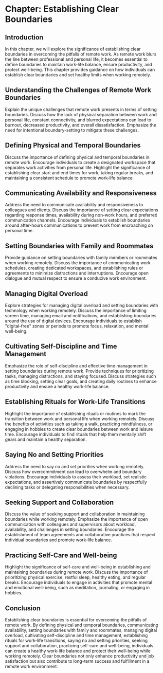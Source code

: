 Chapter: Establishing Clear Boundaries
======================================

Introduction
------------

In this chapter, we will explore the significance of establishing clear boundaries in overcoming the pitfalls of remote work. As remote work blurs the line between professional and personal life, it becomes essential to define boundaries to maintain work-life balance, ensure productivity, and protect well-being. This chapter provides guidance on how individuals can establish clear boundaries and set healthy limits when working remotely.

Understanding the Challenges of Remote Work Boundaries
------------------------------------------------------

Explain the unique challenges that remote work presents in terms of setting boundaries. Discuss how the lack of physical separation between work and personal life, constant connectivity, and blurred expectations can lead to burnout, decreased productivity, and overall dissatisfaction. Emphasize the need for intentional boundary-setting to mitigate these challenges.

Defining Physical and Temporal Boundaries
-----------------------------------------

Discuss the importance of defining physical and temporal boundaries in remote work. Encourage individuals to create a designated workspace that separates work activities from personal life. Highlight the significance of establishing clear start and end times for work, taking regular breaks, and maintaining a consistent schedule to promote work-life balance.

Communicating Availability and Responsiveness
---------------------------------------------

Address the need to communicate availability and responsiveness to colleagues and clients. Discuss the importance of setting clear expectations regarding response times, availability during non-work hours, and preferred communication channels. Encourage individuals to establish boundaries around after-hours communications to prevent work from encroaching on personal time.

Setting Boundaries with Family and Roommates
--------------------------------------------

Provide guidance on setting boundaries with family members or roommates when working remotely. Discuss the importance of communicating work schedules, creating dedicated workspaces, and establishing rules or agreements to minimize distractions and interruptions. Encourage open dialogue and mutual respect to ensure a conducive work environment.

Managing Digital Overload
-------------------------

Explore strategies for managing digital overload and setting boundaries with technology when working remotely. Discuss the importance of limiting screen time, managing email and notifications, and establishing boundaries around the use of digital devices. Encourage individuals to establish "digital-free" zones or periods to promote focus, relaxation, and mental well-being.

Cultivating Self-Discipline and Time Management
-----------------------------------------------

Emphasize the role of self-discipline and effective time management in setting boundaries during remote work. Provide techniques for prioritizing tasks, managing distractions, and staying focused. Discuss strategies such as time blocking, setting clear goals, and creating daily routines to enhance productivity and ensure a healthy work-life balance.

Establishing Rituals for Work-Life Transitions
----------------------------------------------

Highlight the importance of establishing rituals or routines to mark the transition between work and personal life when working remotely. Discuss the benefits of activities such as taking a walk, practicing mindfulness, or engaging in hobbies to create clear boundaries between work and leisure time. Encourage individuals to find rituals that help them mentally shift gears and maintain a healthy separation.

Saying No and Setting Priorities
--------------------------------

Address the need to say no and set priorities when working remotely. Discuss how overcommitment can lead to overwhelm and boundary violations. Encourage individuals to assess their workload, set realistic expectations, and assertively communicate boundaries by respectfully declining tasks or delegating responsibilities when necessary.

Seeking Support and Collaboration
---------------------------------

Discuss the value of seeking support and collaboration in maintaining boundaries while working remotely. Emphasize the importance of open communication with colleagues and supervisors about workload, availability, and challenges in setting boundaries. Encourage the establishment of team agreements and collaborative practices that respect individual boundaries and promote work-life balance.

Practicing Self-Care and Well-being
-----------------------------------

Highlight the significance of self-care and well-being in establishing and maintaining boundaries during remote work. Discuss the importance of prioritizing physical exercise, restful sleep, healthy eating, and regular breaks. Encourage individuals to engage in activities that promote mental and emotional well-being, such as meditation, journaling, or engaging in hobbies.

Conclusion
----------

Establishing clear boundaries is essential for overcoming the pitfalls of remote work. By defining physical and temporal boundaries, communicating availability, setting boundaries with family and roommates, managing digital overload, cultivating self-discipline and time management, establishing rituals for work-life transitions, saying no and setting priorities, seeking support and collaboration, practicing self-care and well-being, individuals can create a healthy work-life balance and protect their well-being while working remotely. Clear boundaries not only enhance productivity and job satisfaction but also contribute to long-term success and fulfillment in a remote work environment.
